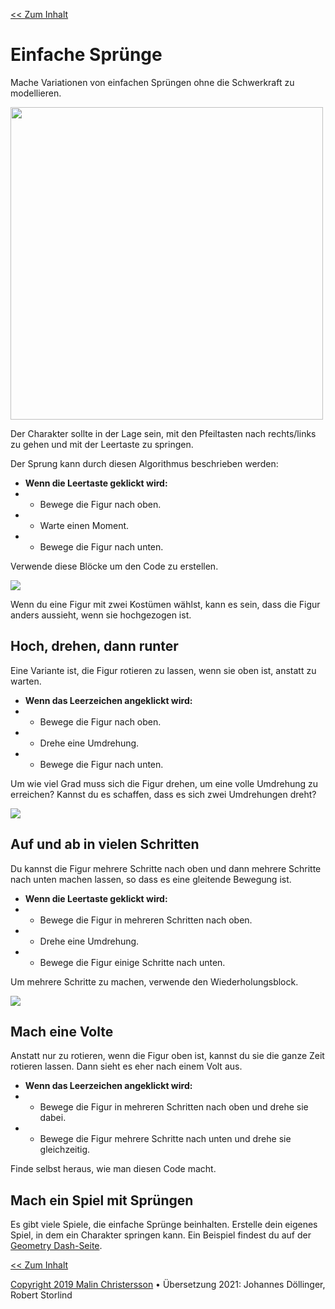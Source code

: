 [<< Zum Inhalt](https://github.com/coderdojolund/Scratch-auf-Deutsch)

# Einfache Sprünge

Mache Variationen von einfachen Sprüngen ohne die Schwerkraft zu modellieren.

<img src="easyJump482.png" width="500"/>

Der Charakter sollte in der Lage sein, mit den Pfeiltasten nach rechts/links zu gehen und mit der Leertaste zu springen.

Der Sprung kann durch diesen Algorithmus beschrieben werden:

* **Wenn die Leertaste geklickt wird:**
* * Bewege die Figur nach oben.
* * Warte einen Moment.
* * Bewege die Figur nach unten.

Verwende diese Blöcke um den Code zu erstellen.

<image src="02-code.png"/>

Wenn du eine Figur mit zwei Kostümen wählst, kann es sein, dass die Figur anders aussieht, wenn sie hochgezogen ist.

## Hoch, drehen, dann runter
Eine Variante ist, die Figur rotieren zu lassen, wenn sie oben ist, anstatt zu warten.

* **Wenn das Leerzeichen angeklickt wird:**
* * Bewege die Figur nach oben.
* * Drehe eine Umdrehung.
* * Bewege die Figur nach unten.

Um wie viel Grad muss sich die Figur drehen, um eine volle Umdrehung zu erreichen? Kannst du es schaffen, dass es sich zwei Umdrehungen dreht?

<image src="03-code.png"/>

## Auf und ab in vielen Schritten

Du kannst die Figur mehrere Schritte nach oben und dann mehrere Schritte nach unten machen lassen, so dass es eine gleitende Bewegung ist.

* **Wenn die Leertaste geklickt wird:**
* * Bewege die Figur in mehreren Schritten nach oben.
* * Drehe eine Umdrehung.
* * Bewege die Figur einige Schritte nach unten.

Um mehrere Schritte zu machen, verwende den Wiederholungsblock.

<image src="04-code.png"/>

## Mach eine Volte
Anstatt nur zu rotieren, wenn die Figur oben ist, kannst du sie die ganze Zeit rotieren lassen. Dann sieht es eher nach einem Volt aus.

* **Wenn das Leerzeichen angeklickt wird:**
* * Bewege die Figur in mehreren Schritten nach oben und drehe sie dabei.
* * Bewege die Figur mehrere Schritte nach unten und drehe sie gleichzeitig.

Finde selbst heraus, wie man diesen Code macht.

## Mach ein Spiel mit Sprüngen
Es gibt viele Spiele, die einfache Sprünge beinhalten. Erstelle dein eigenes Spiel, in dem ein Charakter springen kann. Ein Beispiel findest du auf der [Geometry Dash-Seite](https://github.com/coderdojolund/Scratch-auf-Deutsch/tree/main/GeometryDash).

[<< Zum Inhalt](https://github.com/coderdojolund/Scratch-auf-Deutsch)

[Copyright 2019 Malin Christersson](http://cmc.education/scratch/tasks/flappyBird.php)
• Übersetzung 2021: Johannes Döllinger, Robert Storlind
